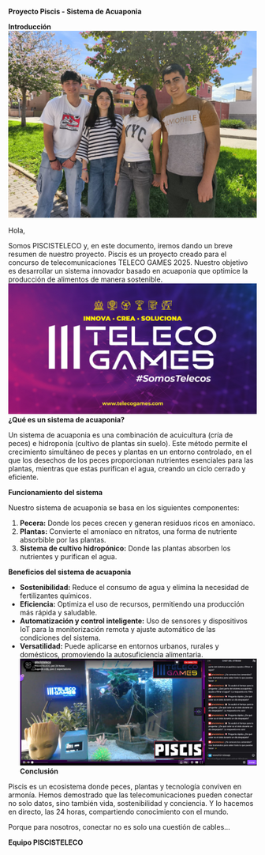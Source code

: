 **Proyecto Piscis - Sistema de Acuaponia**

**Introducción**
![Texto alternativo](imagenes/imagen1.jpg)

Hola,

Somos PISCISTELECO y, en este documento, iremos dando un breve resumen de nuestro proyecto. Piscis es un proyecto creado para el concurso de telecomunicaciones TELECO GAMES 2025.
Nuestro objetivo es desarrollar un sistema innovador basado en acuaponia que optimice la producción de alimentos de manera sostenible.
![Texto alternativo](imagenes/imagen2.png)
**¿Qué es un sistema de acuaponia?**

Un sistema de acuaponia es una combinación de acuicultura (cría de peces) e hidroponía (cultivo de plantas sin suelo). Este método permite el crecimiento simultáneo de peces y plantas en un entorno controlado, en el que los desechos de los peces proporcionan nutrientes esenciales para las plantas, mientras que estas purifican el agua, creando un ciclo cerrado y eficiente.

**Funcionamiento del sistema**

Nuestro sistema de acuaponia se basa en los siguientes componentes:
1. **Pecera:** Donde los peces crecen y generan residuos ricos en amoníaco.
2. **Plantas:** Convierte el amoníaco en nitratos, una forma de nutriente absorbible por las plantas.
3. **Sistema de cultivo hidropónico:** Donde las plantas absorben los nutrientes y purifican el agua.


**Beneficios del sistema de acuaponia**

- **Sostenibilidad:** Reduce el consumo de agua y elimina la necesidad de fertilizantes químicos.
- **Eficiencia:** Optimiza el uso de recursos, permitiendo una producción más rápida y saludable.
- **Automatización y control inteligente:** Uso de sensores y dispositivos IoT para la monitorización remota y ajuste automático de las condiciones del sistema.
- **Versatilidad:** Puede aplicarse en entornos urbanos, rurales y domésticos, promoviendo la autosuficiencia alimentaria.
![Texto alternativo](imagenes/imagen3.jpg)
**Conclusión**

Piscis es un ecosistema donde peces, plantas y tecnología conviven en armonía.
Hemos demostrado que las telecomunicaciones pueden conectar no solo datos, sino también vida, sostenibilidad y conciencia.
Y lo hacemos en directo, las 24 horas, compartiendo conocimiento con el mundo.

Porque para nosotros, conectar no es solo una cuestión de cables…
 
**Equipo PISCISTELECO**

